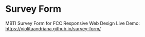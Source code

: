 # Survey Form
MBTI Survey Form for FCC Responsive Web Design
Live Demo:
https://violitaandriana.github.io/survey-form/
